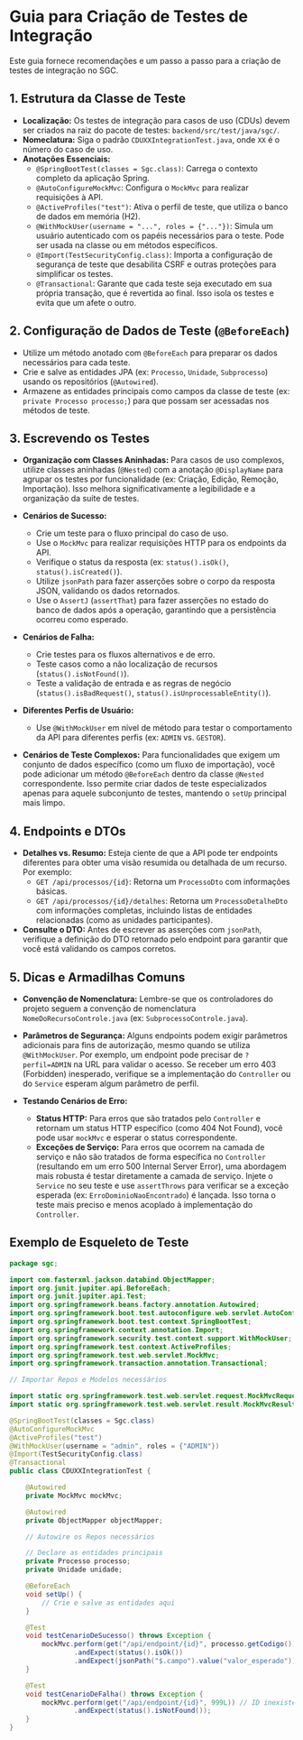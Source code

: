 # Guia para Criação de Testes de Integração

Este guia fornece recomendações e um passo a passo para a criação de testes de integração no SGC.

## 1. Estrutura da Classe de Teste

- **Localização:** Os testes de integração para casos de uso (CDUs) devem ser criados na raiz do pacote de testes: `backend/src/test/java/sgc/`.
- **Nomeclatura:** Siga o padrão `CDUXXIntegrationTest.java`, onde `XX` é o número do caso de uso.
- **Anotações Essenciais:**
  - `@SpringBootTest(classes = Sgc.class)`: Carrega o contexto completo da aplicação Spring.
  - `@AutoConfigureMockMvc`: Configura o `MockMvc` para realizar requisições à API.
  - `@ActiveProfiles("test")`: Ativa o perfil de teste, que utiliza o banco de dados em memória (H2).
  - `@WithMockUser(username = "...", roles = {"..."})`: Simula um usuário autenticado com os papéis necessários para o teste. Pode ser usada na classe ou em métodos específicos.
  - `@Import(TestSecurityConfig.class)`: Importa a configuração de segurança de teste que desabilita CSRF e outras proteções para simplificar os testes.
  - `@Transactional`: Garante que cada teste seja executado em sua própria transação, que é revertida ao final. Isso isola os testes e evita que um afete o outro.

## 2. Configuração de Dados de Teste (`@BeforeEach`)

- Utilize um método anotado com `@BeforeEach` para preparar os dados necessários para cada teste.
- Crie e salve as entidades JPA (ex: `Processo`, `Unidade`, `Subprocesso`) usando os repositórios (`@Autowired`).
- Armazene as entidades principais como campos da classe de teste (ex: `private Processo processo;`) para que possam ser acessadas nos métodos de teste.

## 3. Escrevendo os Testes

- **Organização com Classes Aninhadas:** Para casos de uso complexos, utilize classes aninhadas (`@Nested`) com a anotação `@DisplayName` para agrupar os testes por funcionalidade (ex: Criação, Edição, Remoção, Importação). Isso melhora significativamente a legibilidade e a organização da suíte de testes.

- **Cenários de Sucesso:**
  - Crie um teste para o fluxo principal do caso de uso.
  - Use o `MockMvc` para realizar requisições HTTP para os endpoints da API.
  - Verifique o status da resposta (ex: `status().isOk()`, `status().isCreated()`).
  - Utilize `jsonPath` para fazer asserções sobre o corpo da resposta JSON, validando os dados retornados.
  - Use o `AssertJ` (`assertThat`) para fazer asserções no estado do banco de dados após a operação, garantindo que a persistência ocorreu como esperado.

- **Cenários de Falha:**
  - Crie testes para os fluxos alternativos e de erro.
  - Teste casos como a não localização de recursos (`status().isNotFound()`).
  - Teste a validação de entrada e as regras de negócio (`status().isBadRequest()`, `status().isUnprocessableEntity()`).

- **Diferentes Perfis de Usuário:**
  - Use `@WithMockUser` em nível de método para testar o comportamento da API para diferentes perfis (ex: `ADMIN` vs. `GESTOR`).

- **Cenários de Teste Complexos:** Para funcionalidades que exigem um conjunto de dados específico (como um fluxo de importação), você pode adicionar um método `@BeforeEach` dentro da classe `@Nested` correspondente. Isso permite criar dados de teste especializados apenas para aquele subconjunto de testes, mantendo o `setUp` principal mais limpo.

## 4. Endpoints e DTOs

- **Detalhes vs. Resumo:** Esteja ciente de que a API pode ter endpoints diferentes para obter uma visão resumida ou detalhada de um recurso. Por exemplo:
  - `GET /api/processos/{id}`: Retorna um `ProcessoDto` com informações básicas.
  - `GET /api/processos/{id}/detalhes`: Retorna um `ProcessoDetalheDto` com informações completas, incluindo listas de entidades relacionadas (como as unidades participantes).
- **Consulte o DTO:** Antes de escrever as asserções com `jsonPath`, verifique a definição do DTO retornado pelo endpoint para garantir que você está validando os campos corretos.

## 5. Dicas e Armadilhas Comuns

- **Convenção de Nomenclatura:** Lembre-se que os controladores do projeto seguem a convenção de nomenclatura `NomeDoRecursoControle.java` (ex: `SubprocessoControle.java`).

- **Parâmetros de Segurança:** Alguns endpoints podem exigir parâmetros adicionais para fins de autorização, mesmo quando se utiliza `@WithMockUser`. Por exemplo, um endpoint pode precisar de `?perfil=ADMIN` na URL para validar o acesso. Se receber um erro 403 (Forbidden) inesperado, verifique se a implementação do `Controller` ou do `Service` esperam algum parâmetro de perfil.

- **Testando Cenários de Erro:**
  - **Status HTTP:** Para erros que são tratados pelo `Controller` e retornam um status HTTP específico (como 404 Not Found), você pode usar `mockMvc` e esperar o status correspondente.
  - **Exceções de Serviço:** Para erros que ocorrem na camada de serviço e não são tratados de forma específica no `Controller` (resultando em um erro 500 Internal Server Error), uma abordagem mais robusta é testar diretamente a camada de serviço. Injete o `Service` no seu teste e use `assertThrows` para verificar se a exceção esperada (ex: `ErroDominioNaoEncontrado`) é lançada. Isso torna o teste mais preciso e menos acoplado à implementação do `Controller`.

## Exemplo de Esqueleto de Teste

```java
package sgc;

import com.fasterxml.jackson.databind.ObjectMapper;
import org.junit.jupiter.api.BeforeEach;
import org.junit.jupiter.api.Test;
import org.springframework.beans.factory.annotation.Autowired;
import org.springframework.boot.test.autoconfigure.web.servlet.AutoConfigureMockMvc;
import org.springframework.boot.test.context.SpringBootTest;
import org.springframework.context.annotation.Import;
import org.springframework.security.test.context.support.WithMockUser;
import org.springframework.test.context.ActiveProfiles;
import org.springframework.test.web.servlet.MockMvc;
import org.springframework.transaction.annotation.Transactional;

// Importar Repos e Modelos necessários

import static org.springframework.test.web.servlet.request.MockMvcRequestBuilders.*;
import static org.springframework.test.web.servlet.result.MockMvcResultMatchers.*;

@SpringBootTest(classes = Sgc.class)
@AutoConfigureMockMvc
@ActiveProfiles("test")
@WithMockUser(username = "admin", roles = {"ADMIN"})
@Import(TestSecurityConfig.class)
@Transactional
public class CDUXXIntegrationTest {

    @Autowired
    private MockMvc mockMvc;

    @Autowired
    private ObjectMapper objectMapper;

    // Autowire os Repos necessários

    // Declare as entidades principais
    private Processo processo;
    private Unidade unidade;

    @BeforeEach
    void setUp() {
        // Crie e salve as entidades aqui
    }

    @Test
    void testCenarioDeSucesso() throws Exception {
        mockMvc.perform(get("/api/endpoint/{id}", processo.getCodigo()))
                .andExpect(status().isOk())
                .andExpect(jsonPath("$.campo").value("valor_esperado"));
    }

    @Test
    void testCenarioDeFalha() throws Exception {
        mockMvc.perform(get("/api/endpoint/{id}", 999L)) // ID inexistente
                .andExpect(status().isNotFound());
    }
}
```